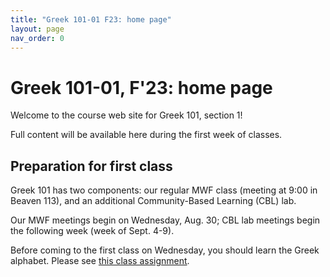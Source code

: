 ```yaml
---
title: "Greek 101-01 F23: home page"
layout: page
nav_order: 0
---
```




# Greek 101-01, F'23: home page

Welcome to the course web site for Greek 101, section 1! 

Full content will be available here during the first week of classes.

## Preparation for first class

Greek 101 has two components: our regular MWF class (meeting at 9:00 in Beaven 113), and an additional Community-Based Learning (CBL) lab.  

Our MWF meetings begin on Wednesday, Aug. 30; CBL lab meetings begin the following week (week of Sept. 4-9).

Before coming to the first class on Wednesday, you should learn the Greek alphabet.  Please see [this class assignment](./classes/module1/intro/).
